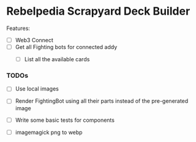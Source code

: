 Rebelpedia Scrapyard Deck Builder
================================

Features:
- [ ] Web3 Connect
- [ ] Get all Fighting bots for connected addy
  - [ ] List all the available cards


### TODOs

- [ ] Use local images
- [ ] Render FightingBot using all their parts
        instead of the pre-generated image

- [ ] Write some basic tests for components
- [ ] imagemagick png to webp
